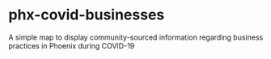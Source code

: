 # phx-covid-businesses
A simple map to display community-sourced information regarding business practices in Phoenix during COVID-19
